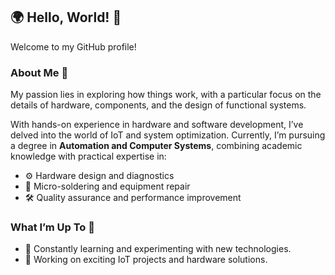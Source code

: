 ## 🌍 Hello, World! 👋  

Welcome to my GitHub profile!  

### About Me 🚀  
My passion lies in exploring how things work, with a particular focus on the details of hardware, components, and the design of functional systems.  

With hands-on experience in hardware and software development, I’ve delved into the world of IoT and system optimization. Currently, I’m pursuing a degree in **Automation and Computer Systems**, combining academic knowledge with practical expertise in:  
- ⚙️ Hardware design and diagnostics  
- 🔧 Micro-soldering and equipment repair  
- 🛠️ Quality assurance and performance improvement  

### What I’m Up To 🌟  
- 🌱 Constantly learning and experimenting with new technologies.  
- 🔭 Working on exciting IoT projects and hardware solutions.
